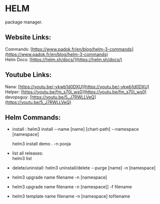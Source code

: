
# HELM

package manager.
## Website Links:  
Commands: [https://www.padok.fr/en/blog/helm-3-commands](https://www.padok.fr/en/blog/helm-3-commands)  
Helm Docs: [https://helm.sh/docs/](https://helm.sh/docs/)  
## Youtube Links:
Nana: [https://youtu.be/-ykwb1d0DXU](https://youtu.be/-ykwb1d0DXU)  
Helper: [https://youtu.be/fm_s70i_ws0](https://youtu.be/fm_s70i_ws0)  
devopsguy: [https://youtu.be/5_J7RWLLVeQ](https://youtu.be/5_J7RWLLVeQ)  


## Helm Commands:

* install : 
helm3 install --name [name] [chart-path] --namespace [namespace]  

	helm3 install demo . -n pooja

* list all releases:  
helm3 list
* delete/uninstall:
helm3 uninstall/delete --purge [name] -n [namespace]
* helm3 upgrade name filename -n [namespace] 
* helm3 upgrade name filename -n [namespace[] -f filename
* helm3 template name filename -n [namespace] tofilename
